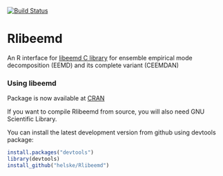[![Build Status](https://travis-ci.org/helske/Rlibeemd.png?branch=master)](https://travis-ci.org/helske/Rlibeemd)

# Rlibeemd #

An R interface for [libeemd C library](https://bitbucket.org/luukko/libeemd) for ensemble empirical mode decomposition (EEMD) and its complete variant (CEEMDAN)

### Using libeemd ###

Package is now available at [CRAN](https://bitbucket.org/luukko/libeemd) 

If you want to compile Rlibeemd from source, you will also need GNU Scientific Library.

You can install the latest development version from github using devtools package:

```R
install.packages("devtools")
library(devtools)
install_github("helske/Rlibeemd")
```
